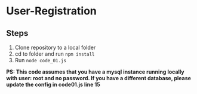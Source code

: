 # User-Registration

Steps
------
1. Clone repository to a local folder
2. cd to folder and run `npm install`
3. Run `node code_01.js`

**PS: This code assumes that you have a mysql instance running locally with user: root and no password. If you have a different database, please update the config in code01.js line 15**
